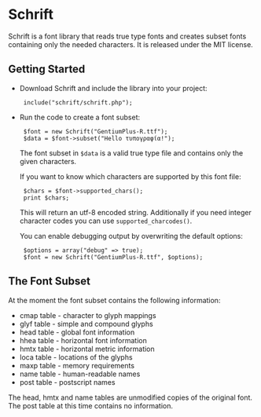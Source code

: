 # Schrift

Schrift is a font library that reads true type fonts and creates subset
fonts containing only the needed characters. It is released under
the MIT license.

## Getting Started

 * Download Schrift and include the library into your project:

        include("schrift/schrift.php");

 * Run the code to create a font subset:

        $font = new Schrift("GentiumPlus-R.ttf");
        $data = $font->subset("Hello τυπογραφία!");

   The font subset in `$data` is a valid true type file and contains only
   the given characters.

   If you want to know which characters are supported by this font file:

        $chars = $font->supported_chars();
        print $chars;

   This will return an utf-8 encoded string. Additionally if you need
   integer character codes you can use `supported_charcodes()`.

   You can enable debugging output by overwriting the default options:

        $options = array("debug" => true);
        $font = new Schrift("GentiumPlus-R.ttf", $options);

## The Font Subset

At the moment the font subset contains the following information:

 * cmap table - character to glyph mappings
 * glyf table - simple and compound glyphs
 * head table - global font information
 * hhea table - horizontal font information
 * hmtx table - horizontal metric information
 * loca table - locations of the glyphs
 * maxp table - memory requirements
 * name table - human-readable names
 * post table - postscript names

The head, hmtx and name tables are unmodified copies of the original
font. The post table at this time contains no information.
